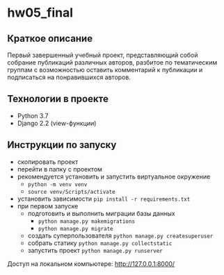 # hw05_final

## Краткое описание
Первый завершенный учебный проект, представляющий собой собрание публикаций различных авторов, разбитое по тематическим группам с возможностью оставить комментарий к публикации и подписаться на понравившихся авторов.

## Технологии в проекте
- Python 3.7 
- Django 2.2 (view-функции)

## Инструкции по запуску

- скопировать проект
- перейти в папку с проектом
- рекомендуется установить и запустить виртуальное окружение
  - ```python -m venv venv```
  - ```source venv/Scripts/activate```
- установить зависимости ```pip install -r requirements.txt```
- при первом запуске
    - подготовить и выполнить миграции базы данных 
      - ```python manage.py makemigrations```
      - ```python manage.py migrate```
    - создать суперпользователя ```python manage.py createsuperuser```
    - собрать статику ```python manage.py collectstatic```
    - запустить проект ```python manage.py runserver```

Доступ на локальном компьютере: http://127.0.0.1:8000/
